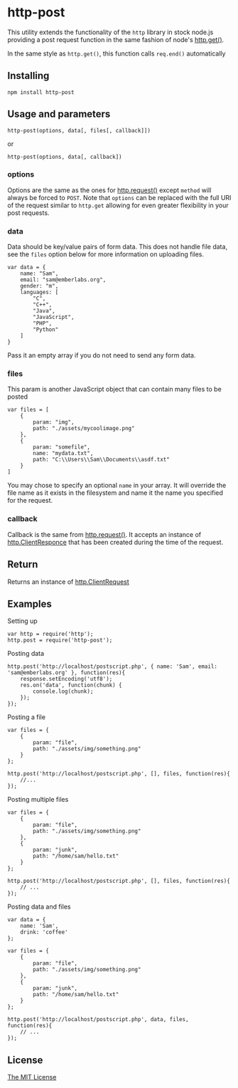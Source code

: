 # http-post

This utility extends the functionality of the `http` library in stock node.js
providing a post request function in the same fashion of node's [http.get()](http://nodejs.org/api/http.html#http_http_get_options_callback).

In the same style as `http.get()`, this function calls `req.end()` automatically

## Installing

	npm install http-post

## Usage and parameters

	http-post(options, data[, files[, callback]])

or

	http-post(options, data[, callback])

### options

Options are the same as the ones for [http.request()](http://nodejs.org/api/http.html#http_http_request_options_callback)
except `method` will always be forced to `POST`. Note that `options` can be
replaced with the full URI of the request similar to `http.get` allowing for
even greater flexibility in your post requests.

### data

Data should be key/value pairs of form data. This does not handle file data,
see the `files` option below for more information on uploading files.

	var data = {
		name: "Sam",
		email: "sam@emberlabs.org",
		gender: "m",
		languages: [
			"C",
			"C++",
			"Java",
			"JavaScript",
			"PHP",
			"Python"
		]
	}

Pass it an empty array if you do not need to send any form data.

### files

This param is another JavaScript object that can contain many files to be posted

	var files = [
		{
			param: "img",
			path: "./assets/mycoolimage.png"
		},
		{
			param: "somefile",
			name: "mydata.txt",
			path: "C:\\Users\\Sam\\Documents\\asdf.txt"
		}
	]

You may chose to specify an optional `name` in your array. It will override the
file name as it exists in the filesystem and name it the name you specified for
the request.

### callback

Callback is the same from [http.request()](http://nodejs.org/api/http.html#http_http_request_options_callback).
It accepts an instance of [http.ClientResponce](http://nodejs.org/api/http.html#http_http_clientresponse)
that has been created during the time of the request.

## Return

Returns an instance of [http.ClientRequest](http://nodejs.org/api/http.html#http_class_http_clientrequest)

## Examples

Setting up

	var http = require('http');
	http.post = require('http-post');

Posting data

	http.post('http://localhost/postscript.php', { name: 'Sam', email: 'sam@emberlabs.org' }, function(res){
		response.setEncoding('utf8');
		res.on('data', function(chunk) {
			console.log(chunk);
		});
	});

Posting a file

	var files = {
		{
			param: "file",
			path: "./assets/img/something.png"
		}
	};
	
	http.post('http://localhost/postscript.php', [], files, function(res){
		//...
	});

Posting multiple files

	var files = {
		{
			param: "file",
			path: "./assets/img/something.png"
		},
		{
			param: "junk",
			path: "/home/sam/hello.txt"
		}
	};
	
	http.post('http://localhost/postscript.php', [], files, function(res){
		// ...
	});

Posting data and files

	var data = {
		name: 'Sam',
		drink: 'coffee'
	};
	
	var files = {
		{
			param: "file",
			path: "./assets/img/something.png"
		},
		{
			param: "junk",
			path: "/home/sam/hello.txt"
		}
	};
	
	http.post('http://localhost/postscript.php', data, files, function(res){
		// ...
	});

## License

[The MIT License](http://opensource.org/licenses/mit-license.php)

